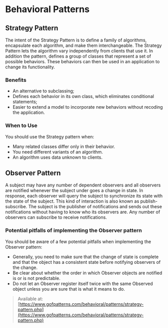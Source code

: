 # Behavioral Patterns

## Strategy Pattern

The intent of the Strategy Pattern is to define a family of algorithms,
encapsulate each algorithm, and make them interchangeable. The Strategy Pattern
lets the algorithm vary independently from clients that use it. In addition the
pattern, defines a group of classes that represent a set of possible behaviors.
These behaviors can then be used in an application to change its functionality.

### Benefits

* An alternative to subclassing;
* Defines each behavior in its own class, which eliminates conditional
statements;
* Easier to extend a model to incorporate new behaviors without recoding the
application.

### When to Use

You should use the Strategy pattern when:

* Many related classes differ only in their behavior.
* You need different variants of an algorithm.
* An algorithm uses data unknown to clients.

## Observer Pattern

A subject may have any number of dependent observers and all observers are notified whenever the subject under goes a
change in state. In response, each observer will query the subject to synchronize its state with the state of the
subject. This kind of interaction is also known as publish-subscribe. The subject is the publisher of notifications and
sends out these notifications without having to know who its observers are. Any number of observers can subscribe to
receive notifications.
### Potential pitfalls of implementing the Observer pattern

You should be aware of a few potential pitfalls when implementing the Observer pattern:

* Generally, you need to make sure that the change of state is complete and that the object has a consistent state
before notifying observers of the change.
* Be clear about whether the order in which Observer objects are notified is or is not predictable.
* Do not let an Observer register itself twice with the same Observed object unless you are sure that is what it means
to do.

> Available at:
[https://www.gofpatterns.com/behavioral/patterns/strategy-pattern.php](https://www.gofpatterns.com/behavioral/patterns/strategy-pattern.php)
